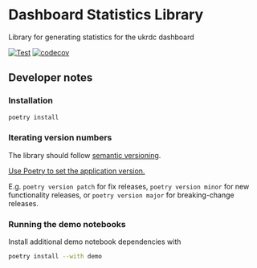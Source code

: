 # Dashboard Statistics Library

Library for generating statistics for the ukrdc dashboard

[![Test](https://github.com/renalreg/dashboard-stats/actions/workflows/main.yml/badge.svg)](https://github.com/renalreg/dashboard-stats/actions/workflows/main.yml)
[![codecov](https://codecov.io/gh/renalreg/dashboard-stats/branch/master/graph/badge.svg?token=Ay8mk0zrKj)](https://codecov.io/gh/renalreg/dashboard-stats)

## Developer notes

### Installation

```bash
poetry install
```

### Iterating version numbers

The library should follow [semantic versioning](https://semver.org/).

[Use Poetry to set the application version.](https://python-poetry.org/docs/cli/#version)

E.g. `poetry version patch` for fix releases, `poetry version minor` for new functionality releases, or `poetry version major` for breaking-change releases.

### Running the demo notebooks

Install additional demo notebook dependencies with

```bash
poetry install --with demo
```
